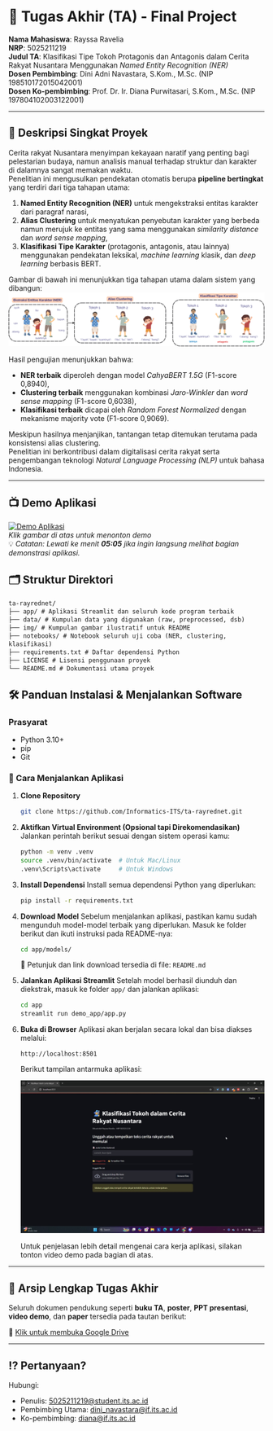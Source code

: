 # 🏁 Tugas Akhir (TA) - Final Project

**Nama Mahasiswa**: Rayssa Ravelia  
**NRP**: 5025211219  
**Judul TA**: Klasifikasi Tipe Tokoh Protagonis dan Antagonis dalam Cerita Rakyat Nusantara Menggunakan *Named Entity Recognition (NER)*  
**Dosen Pembimbing**: Dini Adni Navastara, S.Kom., M.Sc. (NIP 198510172015042001)  
**Dosen Ko-pembimbing**: Prof. Dr. Ir. Diana Purwitasari, S.Kom., M.Sc. (NIP 197804102003122001)

---

## 📝 Deskripsi Singkat Proyek

Cerita rakyat Nusantara menyimpan kekayaan naratif yang penting bagi pelestarian budaya, namun analisis manual terhadap struktur dan karakter di dalamnya sangat memakan waktu.  
Penelitian ini mengusulkan pendekatan otomatis berupa **pipeline bertingkat** yang terdiri dari tiga tahapan utama:

1. **Named Entity Recognition (NER)** untuk mengekstraksi entitas karakter dari paragraf narasi,
2. **Alias Clustering** untuk menyatukan penyebutan karakter yang berbeda namun merujuk ke entitas yang sama menggunakan *similarity distance* dan *word sense mapping*,
3. **Klasifikasi Tipe Karakter** (protagonis, antagonis, atau lainnya) menggunakan pendekatan leksikal, *machine learning* klasik, dan *deep learning* berbasis BERT.

Gambar di bawah ini menunjukkan tiga tahapan utama dalam sistem yang dibangun:
![Ilustrasi Tahapan Modular](img/tahapan_modular.png)

Hasil pengujian menunjukkan bahwa:
- **NER terbaik** diperoleh dengan model *CahyaBERT 1.5G* (F1-score 0,8940),
- **Clustering terbaik** menggunakan kombinasi *Jaro-Winkler* dan *word sense mapping* (F1-score 0,6038),
- **Klasifikasi terbaik** dicapai oleh *Random Forest Normalized* dengan mekanisme majority vote (F1-score 0,9069).

Meskipun hasilnya menjanjikan, tantangan tetap ditemukan terutama pada konsistensi alias clustering.  
Penelitian ini berkontribusi dalam digitalisasi cerita rakyat serta pengembangan teknologi *Natural Language Processing (NLP)* untuk bahasa Indonesia.

---

## 📺 Demo Aplikasi  

[![Demo Aplikasi](https://i.ytimg.com/vi/wO6AzzGSVq0/maxresdefault.jpg)](https://www.youtube.com/watch?v=wO6AzzGSVq0)  
*Klik gambar di atas untuk menonton demo*  
💡 *Catatan: Lewati ke menit **05:05** jika ingin langsung melihat bagian demonstrasi aplikasi.*

## 🗂️ Struktur Direktori
```
ta-rayrednet/
├── app/ # Aplikasi Streamlit dan seluruh kode program terbaik
├── data/ # Kumpulan data yang digunakan (raw, preprocessed, dsb)
├── img/ # Kumpulan gambar ilustratif untuk README
├── notebooks/ # Notebook seluruh uji coba (NER, clustering, klasifikasi)
├── requirements.txt # Daftar dependensi Python
├── LICENSE # Lisensi penggunaan proyek
└── README.md # Dokumentasi utama proyek
```

## 🛠 Panduan Instalasi & Menjalankan Software  

### Prasyarat  
- Python 3.10+
- pip
- Git

### 🚀 Cara Menjalankan Aplikasi

1. **Clone Repository**

   ```bash
   git clone https://github.com/Informatics-ITS/ta-rayrednet.git
   ```

2. **Aktifkan Virtual Environment (Opsional tapi Direkomendasikan)**
   Jalankan perintah berikut sesuai dengan sistem operasi kamu:

   ```bash
   python -m venv .venv
   source .venv/bin/activate  # Untuk Mac/Linux
   .venv\Scripts\activate     # Untuk Windows
   ```

3. **Install Dependensi**
   Install semua dependensi Python yang diperlukan:

   ```bash
   pip install -r requirements.txt
   ```

4. **Download Model**
   Sebelum menjalankan aplikasi, pastikan kamu sudah mengunduh model-model terbaik yang diperlukan.
   Masuk ke folder berikut dan ikuti instruksi pada README-nya:

   ```bash
   cd app/models/
   ```

   📄 Petunjuk dan link download tersedia di file: `README.md`

5. **Jalankan Aplikasi Streamlit**
   Setelah model berhasil diunduh dan diekstrak, masuk ke folder `app/` dan jalankan aplikasi:

   ```bash
   cd app
   streamlit run demo_app/app.py
   ```

6. **Buka di Browser**
   Aplikasi akan berjalan secara lokal dan bisa diakses melalui:

   ```arduino
   http://localhost:8501
   ```

   Berikut tampilan antarmuka aplikasi:

   ![Tampilan UI Aplikasi](img/tampilan_ui.jpeg)

   Untuk penjelasan lebih detail mengenai cara kerja aplikasi, silakan tonton video demo pada bagian di atas.
   
---

## 📎 Arsip Lengkap Tugas Akhir
Seluruh dokumen pendukung seperti **buku TA**, **poster**, **PPT presentasi**, **video demo**, dan **paper** tersedia pada tautan berikut:

📂 [Klik untuk membuka Google Drive](https://drive.google.com/drive/folders/1nJVvCZKzHXihnpvzIRRnbumvIfKEHKg2?usp=drive_link)

---

## ⁉️ Pertanyaan?

Hubungi:
- Penulis: [5025211219@student.its.ac.id](mailto:5025211219@student.its.ac.id)
- Pembimbing Utama: [dini_navastara@if.its.ac.id](mailto:dini_navastara@if.its.ac.id)
- Ko-pembimbing: [diana@if.its.ac.id](mailto:diana@if.its.ac.id)
